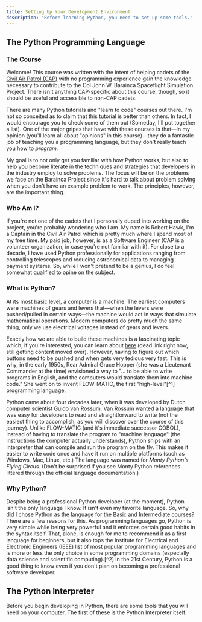 ```yaml
---
title: Setting Up Your Development Environment
description: 'Before learning Python, you need to set up some tools.'
---
```


## The Python Programming Language

### The Course
Welcome! This course was written with the intent of helping cadets of the
[Civil Air Patrol (CAP)](https://gocivilairpatrol.com) with no programming
experience gain the knowledge necessary to contribute to the Col John W.
Barainca Spaceflight Simulation Project. There isn't anything CAP-specific
about this course, though, so it should be useful and accessible to non-CAP
cadets.

There are many Python tutorials and "learn to code" courses out there. I'm not
so conceited as to claim that this tutorial is better than others. In fact, I
would encourage you to check some of them out (Someday, I'll put together a
list). One of the major gripes that have with these courses is that&mdash;in my
opinion (you'll learn all about "opinions" in this course)&mdash;they do a
fantastic job of teaching you a programming language, but they don't really
teach you how to *program.*

My goal is to not only get you familiar with how Python works, but also to help
you become literate in the techniques and strategies that developers in the
industry employ to solve problems. The focus will be on the problems we face on
the Barainca Project since it's hard to talk about problem solving when you
don't have an example problem to work. The principles, however, are the
important thing.

### Who Am I?
If you're not one of the cadets that I personally duped into working on the
project, you're probably wondering who I am. My name is Robert Hawk, I'm a
Captain in the Civil Air Patrol which is pretty much where I spend most of my
free time. My paid job, however, is as a Software Engineer (CAP is a volunteer
organization, in case you're not familiar with it). For close to a decade, I
have used Python professionally for applications ranging from controlling
telescopes and reducing astronomical data to managing payment systems. So,
while I won't pretend to be a genius, I do feel somewhat qualified to opine on
the subject.

### What is Python?
At its most basic level, a computer is a machine. The earliest computers were
machines of gears and levers that&mdash;when the levers were pushed/pulled in
certain ways&mdash;the machine would act in ways that simulate mathematical
operations. Modern computers do pretty much the same thing, only we use
electrical voltages instead of gears and levers.

Exactly how we are able to build these machines is a fascinating topic which,
if you're interested, you can learn about
[here](https://the-hawk.us/courses/how_computers_work) (dead link right now,
still getting content moved over). However, having to figure out which buttons
need to be pushed and when gets very tedious very fast. This is why, in the
early 1950s, Rear Admiral Grace Hopper (she was a Lieutenant Commander at the
time) envisioned a way to "&hellip; to be able to write programs in English,
and the computers would translate them into machine code." She went on to
invent FLOW-MATIC, the first "high-level"[^1] programming language.

Python came about four decades later, when it was developed by Dutch computer
scientist Guido van Rossum. Van Rossum wanted a language that was easy for
developers to read and straightforward to write (not the easiest thing to
accomplish, as you will discover over the course of this journey). Unlike
FLOW-MATIC (and it's immediate successor COBOL), instead of having to translate
the program to "machine language" (the instructions the computer actually
understands), Python ships with an interpreter that can compile and run the
program on the fly. This makes it easier to write code once and have it run on
multiple platforms (such as Windows, Mac, Linux, etc.) The language was named
for *Monty Python's Flying Circus*. (Don't be surprised if you see Monty Python
references littered through the official language documentation.)

### Why Python?
Despite being a professional Python developer (at the moment), Python isn't the
only language I know. It isn't even my favorite language. So, why did I chose
Python as the language for the Basic and Intermediate courses? There are a few
reasons for this. As programming languages go, Python is very simple while
being very powerful and it enforces certain good habits in the syntax itself.
That, alone, is enough for me to recommend it as a first language for
beginners, but it also tops the Institute for Electrical and Electronic
Engineers (IEEE) list of most popular programming languages and is more or less
the only choice in some programming domains (especially data science and
scientific computing).[^2] In the 21st Century, Python is a good thing to know
even if you don't plan on becoming a professional software developer.

## The Python Interpreter
Before you begin developing in Python, there are some tools that you will need
on your computer. The first of these is the Python Interpreter itself.
